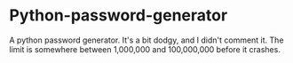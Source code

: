 # Python-password-generator
A python password generator.
It's a bit dodgy, and I didn't comment it. 
The limit is somewhere between 1,000,000 and 100,000,000 before it crashes. 
